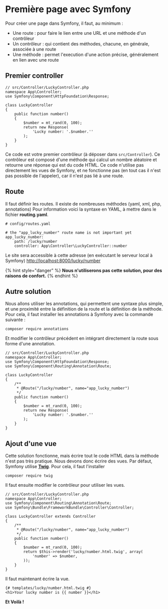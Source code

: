 # Première page avec Symfony

Pour créer une page dans Symfony, il faut, au minimum :

* Une route : pour faire le lien entre une URL et une méthode d'un contrôleur
* Un contrôleur : qui contient des méthodes, chacune, en générale, associée à une route
* Une méthode : permet l'execution d'une action précise, généralement en lien avec une route

## Premier controller

```text
// src/Controller/LuckyController.php
namespace App\Controller;
use Symfony\Component\HttpFoundation\Response;

class LuckyController
{
    public function number()
    {
        $number = mt_rand(0, 100);
        return new Response(
            'Lucky number: '.$number.''
        );
    }
}
```

Ce code est votre premier contrôleur \(à déposer dans `src/Controller`\). Ce contrôleur est composé d'une méthode qui calcul un nombre aléatoire et retourne une réponse qui est du code HTML. Ce code n'utilise pas directement les vues de Symfony, et ne fonctionne pas \(en tout cas il n'est pas possible de l'appeler\), car il n'est pas lié à une route.

## Route

Il faut définir les routes. Il existe de nombreuses méthodes \(yaml, xml, php, annotations\) Pour information voici la syntaxe en YAML, à mettre dans le fichier **routing.yaml**.

```text
# config/routes.yaml

# the "app_lucky_number" route name is not important yet
app_lucky_number:
    path: /lucky/number
    controller: App\Controller\LuckyController::number
```

Le site sera accessible à cette adresse \(en exécutant le serveur local à Symfony\) [http://localhost:8000/lucky/number](http://localhost:8000/lucky/number)

{% hint style="danger" %}
**Nous n'utiliserons pas cette solution, pour des raisons de confort.**
{% endhint %}

## Autre solution

Nous allons utiliser les annotations, qui permettent une syntaxe plus simple, et une proximité entre la définition de la route et la définition de la méthode. Pour cela, il faut installer les annotations à Symfony avec la commande suivante :

```text
composer require annotations
```

Et modifier le contrôleur précédent en intégrant directement la route sous forme d'une annotation.

```text
// src/Controller/LuckyController.php
namespace App\Controller;
use Symfony\Component\HttpFoundation\Response;
use Symfony\Component\Routing\Annotation\Route;

class LuckyController
{
    /**
     * @Route("/lucky/number", name="app_lucky_number")
     */
    public function number()
    {
        $number = mt_rand(0, 100);
        return new Response(
            'Lucky number: '.$number.''
        );
    }
}
```

## Ajout d'une vue

Cette solution fonctionne, mais écrire tout le code HTML dans la méthode n'est pas très pratique. Nous devons donc écrire des vues. Par défaut, Symfony utilise [**Twig**](https://twig.symfony.com/). Pour cela, il faut l'installer

```text
composer require twig
```

Il faut ensuite modifier le contrôleur pour utiliser les vues.

```text
// src/Controller/LuckyController.php
namespace App\Controller;
use Symfony\Component\Routing\Annotation\Route;
use Symfony\Bundle\FrameworkBundle\Controller\Controller;

class LuckyController extends Controller
{
    /**
     * @Route("/lucky/number", name="app_lucky_number")
     */
    public function number()
    {
        $number = mt_rand(0, 100);
        return $this->render('lucky/number.html.twig', array(
            'number' => $number,
        ));
    }
}
```

Il faut maintenant écrire la vue.

```text
{# templates/lucky/number.html.twig #}
<h1>Your lucky number is {{ number }}</h1>
```

**Et Voilà !**

